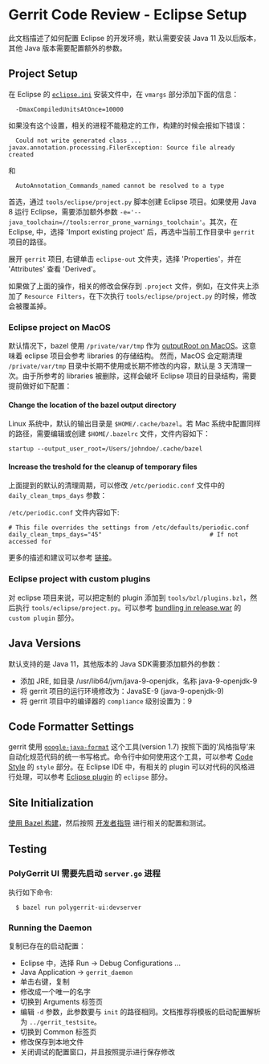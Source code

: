# Gerrit Code Review - Eclipse Setup

此文档描述了如何配置 Eclipse 的开发环境，默认需要安装 Java 11 及以后版本，其他 Java 版本需要配置额外的参数。

## Project Setup

在 Eclipse 的 [`eclipse.ini`](https://wiki.eclipse.org/Eclipse.ini) 安装文件中，在 `vmargs` 部分添加下面的信息：

```
  -DmaxCompiledUnitsAtOnce=10000
```

如果没有这个设置，相关的进程不能稳定的工作，构建的时候会报如下错误：

```
  Could not write generated class ... javax.annotation.processing.FilerException: Source file already created
```

和

```
  AutoAnnotation_Commands_named cannot be resolved to a type
```

首选，通过 `tools/eclipse/project.py` 脚本创建 Eclipse 项目。如果使用 Java 8 运行 Eclipse，需要添加额外参数 `-e='--java_toolchain=//tools:error_prone_warnings_toolchain'`。其次，在 Eclipse, 中，选择 'Import existing project' 后，再选中当前工作目录中  `gerrit` 项目的路径。

展开 `gerrit` 项目, 右键单击 `eclipse-out` 文件夹，选择 'Properties'，并在 'Attributes' 查看 'Derived'。

如果做了上面的操作，相关的修改会保存到 `.project` 文件，例如，在文件夹上添加了 `Resource Filters`，在下次执行 `tools/eclipse/project.py` 的时候，修改会被覆盖掉。

### Eclipse project on MacOS

默认情况下，bazel 使用 `/private/var/tmp` 作为 [outputRoot on MacOS](https://docs.bazel.build/versions/master/output_directories.html)。这意味着 eclipse 项目会参考 libraries 的存储结构。
然而，MacOS 会定期清理 `/private/var/tmp` 目录中长期不使用或长期不修改的内容，默认是 3 天清理一次。由于所参考的 libraries 被删除，这样会破坏 Eclipse 项目的目录结构，需要提前做好如下配置：

#### Change the location of the bazel output directory
Linux 系统中，默认的输出目录是 `$HOME/.cache/bazel`。若 Mac 系统中配置同样的路径，需要编辑或创建 `$HOME/.bazelrc` 文件，文件内容如下：
```
startup --output_user_root=/Users/johndoe/.cache/bazel
```

#### Increase the treshold for the cleanup of temporary files
上面提到的默认的清理周期，可以修改 `/etc/periodic.conf` 文件中的 `daily_clean_tmps_days` 参数：

`/etc/periodic.conf` 文件内容如下:

```
# This file overrides the settings from /etc/defaults/periodic.conf
daily_clean_tmps_days="45"                              # If not accessed for
```

更多的描述和建议可以参考 [链接](https://superuser.com/a/187105)。

### Eclipse project with custom plugins

对 eclipse 项目来说，可以把定制的 plugin 添加到 `tools/bzl/plugins.bzl`，然后执行 `tools/eclipse/project.py`。可以参考 [bundling in release.war](dev-build-plugins.md) 的 `custom plugin` 部分。

## Java Versions
 
默认支持的是 Java 11，其他版本的 Java SDK需要添加额外的参数： 
* 添加 JRE, 如目录 /usr/lib64/jvm/java-9-openjdk，名称 java-9-openjdk-9
* 将 gerrit 项目的运行环境修改为：JavaSE-9 (java-9-openjdk-9)
* 将 gerrit 项目中的编译器的 `compliance` 级别设置为：9


## Code Formatter Settings

gerrit 使用 [`google-java-format`](https://github.com/google/google-java-format) 这个工具(version 1.7) 按照下面的‘风格指导’来自动化规范代码的统一书写格式。命令行中如何使用这个工具，可以参考 [Code Style](dev-contributing.md) 的 `style` 部分。在 Eclipse IDE 中，有相关的 plugin 可以对代码的风格进行处理，可以参考 [Eclipse plugin](https://github.com/google/google-java-format) 的 `eclipse` 部分。

## Site Initialization

[使用 Bazel 构建](dev-bazel.md)，然后按照 [开发者指导](dev-readme.md) 进行相关的配置和测试。

## Testing

### PolyGerrit UI 需要先启动 `server.go` 进程
执行如下命令:

```
  $ bazel run polygerrit-ui:devserver
```

### Running the Daemon

复制已存在的启动配置：

* Eclipse 中，选择 Run -> Debug Configurations ...
* Java Application -> `gerrit_daemon`
* 单击右键，复制
* 修改成一个唯一的名字
* 切换到 Arguments 标签页
* 编辑 `-d` 参数，此参数要与 `init` 的路径相同。文档推荐将模板的启动配置解析为 `../gerrit_testsite`。
* 切换到 Common 标签页
* 修改保存到本地文件
* 关闭调试的配置窗口，并且按照提示进行保存修改

